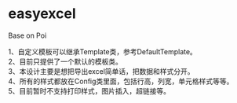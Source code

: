 # easyexcel
Base on Poi

1、自定义模板可以继承Template类，参考DefaultTemplate。<br>
2、目前只提供了一个默认的模板类。<br>
3、本设计主要是想把导出excel简单话，把数据和样式分开。<br>
4、所有的样式都放在Config类里面，包括行高，列宽，单元格样式等等。<br>
5、目前暂时不支持打印样式，图片插入，超链接等。<br>
